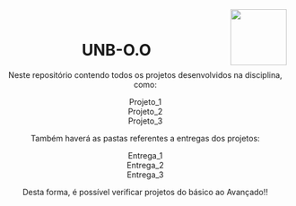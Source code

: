 <div >
  <!--<img align="left" src="" width="400px"/>-->
  <img align="right" src="https://www.python.org/static/community_logos/python-logo-master-v3-TM-flattened.png" width="100px" />
</div><br>
<h1 align="center"> UNB-O.O </h1>



<div class="container" align="center">
Neste repositório contendo todos os projetos desenvolvidos na disciplina, como:
<p> 
Projeto_1<br>
Projeto_2<br>
Projeto_3<br>
</p>
Também haverá as pastas referentes a entregas dos projetos:
<p>
Entrega_1<br>
Entrega_2<br>
Entrega_3<br>
</p>
Desta forma, é possível verificar projetos do básico ao Avançado!!
</div>
